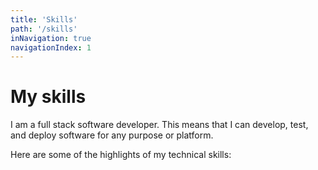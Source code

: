 ```yaml
---
title: 'Skills'
path: '/skills'
inNavigation: true
navigationIndex: 1
---
```


# My skills

I am a full stack software developer. This means that I can develop, test, and deploy software for any purpose or platform.

Here are some of the highlights of my technical skills:

<stack>
  <skill-progress skill="JavaScript" description="Including modern language features, ecosystem, and client-side and server-side development" level="excellent"></skill-progress>

<skill-progress skill="TypeScript" level="excellent" /></skill-progress>

<skill-progress skill="React" description="Including frameworks and libraries such as Gatsby, Next.js, Redux, styled-components, and many more" level="excellent" /></skill-progress>

<skill-progress skill="GraphQL" description="Including GraphQL query language, GraphQL API design, and Apollo's client-side and server-side libraries" level="excellent" /></skill-progress>

<skill-progress skill="General developer skills" description="Including Unix shell, Git, continuous integration, continuous delivery" level="excellent" /></skill-progress>

<skill-progress skill="Python" description="Including Django, FastAPI, Flask and Robot Framework" level="good" /></skill-progress>

<skill-progress skill="SQL databases" description="Including PostgreSQL, MySQL and SQLite" level="good" /></skill-progress>

<skill-progress skill="NoSQL databases" description="Including MongoDB, Redis, Cassandra and RethinkDB" level="good" /></skill-progress>

<skill-progress skill="Messaging systems" description="Including RabbitMQ and Nats" level="good" /></skill-progress>

<skill-progress skill="Docker" level="good" description="Including Docker Compose" /></skill-progress>

<skill-progress skill="React Native" level="good" /></skill-progress>

<skill-progress skill="Ruby" description="Including Ruby on Rails and Sinatra" level="good" /></skill-progress>

<skill-progress skill="Java" description="Including Spring" level="moderate" /></skill-progress>

<skill-progress skill="PHP" description="Including Laravel" level="moderate" /></skill-progress>
</stack>
